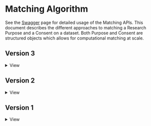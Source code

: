 # Matching Algorithm

See the [Swagger](https://consent-ontology.dsde-prod.broadinstitute.org/#/) page for detailed usage
of the Matching APIs. This document describes the different approaches to matching a Research Purpose
and a Consent on a dataset. Both Purpose and Consent are structured objects which allows for computational
matching at scale.

## Version 3
<details>
<summary>View</summary>
This version of the algorithm uses a custom set of business rules to match a research purpose and consented dataset. 
In determining a postive match between research purpose and consented dataset, we make sure that the consented
dataset matches **ALL** conditions specified in the research purpose.

<table>
	<thead>
		<tr>
			<th>If my Research Purpose has...</th>
			<th>What datasets should I see?</th>
			<th>Logical Rationale</th>
		</tr>
	</thead>
	<tbody>
		<tr>
			<td>Disease focused research (i.e. <strong>DS-X</strong>)</td>
			<td>
				<ul>
					<li>Any dataset tagged with <strong>GRU</strong>=true</li>
          <li>Any dataset tagged with <strong>HMB</strong>=true</li>
					<li>Any dataset tagged to this disease (<strong>DS-X</strong>) exactly or a parent disease of <strong>DS-X</strong></li>
				</ul>	
			</td>	
			<td>
				<ul>
          <li><strong>Approve</strong> if the dataset's Primary DUO terms are DS- or a subclass</li>
          <li><strong>Deny</strong> if the dataset's Primary DUO terms are NOT the DS- or a subclass</li>
				</ul>
			</td>
		</tr>
		<tr>
			<td>Methods development (i.e. <strong>MDS</strong>)</td>
			<td>
				<ul>
					<li>Any dataset tagged with <strong>GRU</strong>=true</li>
          <li>Any dataset tagged with <strong>DS-X</strong>=true</li>
					<li>Any dataset tagged with <strong>POA</strong>=true</li>
					<li>Any dataset tagged with <strong>HMB</strong>=true</li>			
				</ul>	
			</td>	
			<td>
				<ul>
          <li><strong>Approve</strong> if the dataset's Primary DUO terms are GRU, DS-, HMB, POA</li>
				</ul>						
			</td>
		</tr>
		<tr>
			<td>Study population origins or ancestry (i.e. <strong>POA</strong>)</td>
			<td>
				<ul>
					<li>Any dataset tagged with <strong>GRU</strong>=true</li>
          <li>Any dataset tagged with <strong>POA</strong>=true</li>
				</ul>
			</td>
			<td>
				<ul>
          <li><strong>Approve</strong> if the dataset's Primary DUO terms are GRU, POA</li>
          <li><strong>Deny</strong> if the dataset's Primary DUO terms are DS-, HMB</li>
				</ul>
			</td>
		</tr>
		<tr>
			<td>Commercial purpose/by a commercial entity</td>
			<td>
				<ul>
					<li>Any dataset where <strong>NPU</strong> and <strong>NCU</strong> are both false</li>
				</ul>			
			</td>
			<td>
				<ul>
          <li><strong>Deny</strong> if the dataset's Primary DUO terms are Non-profit use(NPU), Non-commercial use (NCU)</li>
				</ul>			
			</td>
		</tr>
		<tr>
			<td>Use of data is limited to health/medical/biomedical purposes, not including population origins or ancestry (i.e. <strong>HMB</strong>)</td>
			<td>
				<ul>
					<li>Any dataset tagged with <strong>GRU</strong>=true</li>
					<li>Any dataset tagged with <strong>HMB</strong>=true</li>
				</ul>
			</td>
			<td>
				<ul>
					<li><strong>Approve</strong> if the dataset's Primary DUO terms are HMB, GRU</li>
          <li><strong>Deny</strong> if the dataset's Primary DUO terms are DS-, POA</li>
				</ul>
			</td>
		</tr>
	</tbody>
</table>

### Abstain from Decision

Describes the involvement of studies that <strong>will not</strong> result in a decision from the DUOS algorithm.
<table>
	<thead>
		<tr>
			<th>If the DAR aims to involve...</th>
			<th>Abstain due to</th>
      <th>Requirements</th>
		</tr>
	</thead>
  <tbody>
    <tr>
			<td>
				<ul>
          <li>Other</li>
        </ul>	
			</td>
      <td>
        <li>DAR cannot be described in DUO</li>
      </td>
      <td>
        <li>NA</li>
      </td>
    </tr>
    <tr>
			<td>
				<ul>
          <li>Geographical Restrictions (i.e. <strong>GS-</strong>)</li>
          <li>Public Moratorium/Embargo (i.e. <strong>MOR</strong>)</li>
        </ul>	
			</td>
      <td>
        <li>GS-, MOR are poorly defined and infrequently (never)</li>
        <li>More detail/data needed</li>
      </td>
      <td>
        <li>No requirement in DAR or Algorithm</li>
      </td>
    </tr>
    <tr>
			<td>
				<ul>
          <li>Genetic Studies Only (i.e. <strong>GSO</strong>)</li>
          <li>Publication Required (i.e. <strong>PUB</strong>)</li>
        </ul>	
			</td>
      <td>
        <li>Not used in algorithmic decision-making</li>
      </td>
      <td>
        <li>Assent in the DAR form</li>
      </td>
    </tr>
    <tr>
			<td>
				<ul>
          <li>Collabration Required (i.e. <strong>COL</strong>)</li>
          <li>Ethics Approval Required (i.e. <strong>IRB</strong>)</li>
        </ul>	
			</td>
      <td>
        <li>DAR includes uploaded documents</li>
        <li>Upload in the DAR form results in trigger a bypass of the algorithm</li>
      </td>
      <td>
        <li>Manual review of documents</li>
      </td>
    </tr>
     <tr>
			<td>
        <details>
        <summary> Any of the following</summary>
					<li>Limitation to one gender</li>
          <li>Restricted to a pediatric population (under the age of 18)</li>
					<li>Illegal behaviors (violence, domestic abuse, prostitution, sexual victimization)</li>
          <li>Alcohol or drug abuse, or abuse of other addictive products</li>
          <li>Sexual preferences or sexually transmitted diseases</li>
          <li>Any stigmatizing illnesses</li>
          <li>Vulnerable populations as defined in 456 CFR (children, prisoners, pregnant women, mentally disabled persons, or ["SIGNIFICANTLY"] economically or educationally disadvantaged persons)</li>
          <li>Population Origins/Migration patterns (Answer is pre-determined based on selections made in Step 2)</li>
          <li>Psychological traits, including intelligence, attention, emotion</li>
          <li>Ethnicity, race, or gender with genotypic or other phenotypic variables, for purposes beyond biomedical or health-related research, or in ways that are not easily related to Health</li>
        </details>
			</td>
      <td>
        <li>Ethical considerations</li>
      </td>
      <td>
        <li>NA</li>
      </td>
    </tr>
  <tbody>
</table>

</details>

## Version 2
<details>
<summary>View</summary>
This version of the algorithm uses a custom set of business rules to match a research purpose and consented dataset. 
In determining a postive match between research purpose and consented dataset, we make sure that the consented
dataset matches **ALL** conditions specified in the research purpose.  

This was originally developed for [FireCloud](https://api.firecloud.org/) and is the basis for the Data Catalog search ruleset. 
This version makes use of [Consent Codes](https://journals.plos.org/plosgenetics/article?id=10.1371/journal.pgen.1005772)
as developed for the GA4GH as well as Disease Codes (**DS-X**) from the [Human Disease Ontology](https://www.ebi.ac.uk/ols/ontologies/doid).

<table>
	<thead>
		<tr>
			<th>If my Research Purpose has...</th>
			<th>What datasets should I see?</th>
			<th>Related DUL question</th>
		</tr>
	</thead>
	<tbody>
		<tr>
			<td>Disease focused research (i.e. <strong>DS-X</strong>)</td>
			<td>
				<ul>
					<li>Any dataset with <strong>GRU</strong>=true</li>
					<li>Any dataset with <strong>HMB</strong>=true</li>
					<li>Any dataset tagged to this disease (<strong>DS-X</strong>) exactly or a parent disease of <strong>DS-X</strong></li>
				</ul>	
			</td>	
			<td>
				<ul>
					<li>Data is available for future general research use</li>
					<li>Future use is limited for health/medical/biomedical research</li>
					<li>Future use is limited to research involving the following disease area(s) <strong>DS-X</strong></li>					
				</ul>
			</td>
		</tr>
		<tr>
			<td>Methods development/Validation study</td>
			<td>
				<ul>
					<li>Any dataset with <strong>GRU</strong>=true</li>
					<li>Any dataset where <strong>NMDS</strong> is false</li>
					<li>Any dataset where <strong>NMDS</strong> is true AND <strong>DS-X</strong> match</li>
				</ul>	
			</td>	
			<td>
				<ul>
					<li>Future use for methods research (analytic/software/technology development) outside the bounds of the other specified restrictions is prohibited <strong>NMDS</strong></li>
				</ul>						
			</td>
		</tr>
		<tr>
			<td>Control Set</td>
			<td>
				<ul>
					<li>Any dataset where <strong>NCTRL</strong> is false and is (<strong>GRU</strong> or <strong>HMB</strong>)</li>
					<li>Any <strong>DS-X</strong> match, if user specified a disease in the research purpose</li>
				</ul>	
			</td>	
			<td>
				<ul>
					<li>Future use as a control set for diseases other than those specified is prohibited <strong>NCTRL</strong></li>
					<li>Future use is limited to research involving the following disease area(s) <strong>DS-X</strong></li>
				</ul>	
			</td>
		</tr>
		<tr>
			<td>Aggregate analysis to understand variation in the general population</td>
			<td>
				<ul>
					<li>Any dataset where <strong>NAGR</strong> is false and is (<strong>GRU</strong> or <strong>HMB</strong>)</li>
				</ul>
			</td>
			<td>
				<ul>
					<li>Future use of aggregate-level data for general research purposes is prohibited <strong>NAGR</strong></li>
				</ul>
			</td>
		</tr>
		<tr>
			<td>Study population origins or ancestry</td>
			<td>
				<ul>
					<li>Any dataset tagged with <strong>GRU</strong></li>
				</ul>
			</td>
			<td>
				<ul>
					<li>Future use is limited to research involving a specific population POA</li>
				</ul>
			</td>
		</tr>
		<tr>
			<td>Commercial purpose/by a commercial entity</td>
			<td>
				<ul>
					<li>Any dataset where <strong>NPU</strong> and <strong>NCU</strong> are both false</li>
				</ul>			
			</td>
			<td>
				<ul>
					<li>Future commercial use is prohibited <strong>NCU</strong>. Future use by for-profit entities is prohibited <strong>NPU</strong></li>
				</ul>			
			</td>
		</tr>
		<tr>
			<td>Pediatric focused research</td>
			<td>
				<ul>
					<li>Any dataset tagged with <strong>RS-PD</strong></li>
				</ul>
			</td>
			<td>
				<ul>
					<li>Future use is limited to pediatric research <strong>RS-PD</strong></li>
				</ul>
			</td>
		</tr>
		<tr>
			<td>Gender focused research</td>
			<td>
				<ul>
					<li>Any dataset tagged with <strong><strong>RS-G</strong>:F</strong> OR N/A when gender is F</li>
					<li>Any dataset tagged with <strong><strong>RS-G</strong>:M</strong> OR N/A when gender is M</li>
				</ul>			
			</td>
			<td>
				<ul>
					<li>Future use is limited to research involving a particular gender <strong>RS-G</strong></li>
				</ul>
			</td>
		</tr>	
	</tbody>
</table>
</details>

## Version 1
<details>
<summary>View</summary>

### Deprecated & Removed
The original version of the algorithm uses an ontology tree to match a purpose and consent. First, we 
construct a composite ontology tree from:

* [Human Disease Ontology](https://www.ebi.ac.uk/ols/ontologies/doid)
* [Data Use Ontology](https://www.ebi.ac.uk/ols/ontologies/duo)
* [Broad Data Use Ontology](https://github.com/DataBiosphere/consent-data-use/)

Next, we create ontology nodes for the consent, the purpose and add them to the composite tree. Using 
an [OWL](https://github.com/owlcs/owlapi) Reasoner, we determine if the purpose is a subclass of the 
consent, or not. A valid ontological subclass for a research purpose indicates a successful match 
between the purpose and the consent. See [Use Restriction Grammar](./UseRestrictionGrammar.md) for how
we create ontology nodes for a consent or research purpose.
</details>
